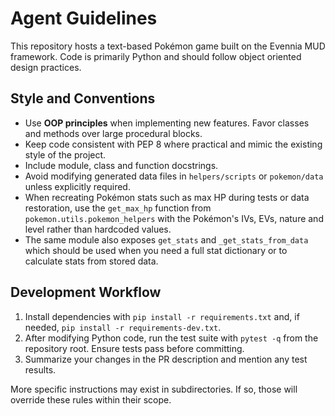# Agent Guidelines

This repository hosts a text-based Pokémon game built on the Evennia MUD framework.  Code is primarily Python and should follow object oriented design practices.

## Style and Conventions

- Use **OOP principles** when implementing new features.  Favor classes and methods over large procedural blocks.
- Keep code consistent with PEP 8 where practical and mimic the existing style of the project.
- Include module, class and function docstrings.
- Avoid modifying generated data files in `helpers/scripts` or `pokemon/data` unless explicitly required.
- When recreating Pokémon stats such as max HP during tests or data restoration,
  use the `get_max_hp` function from `pokemon.utils.pokemon_helpers` with the
  Pokémon's IVs, EVs, nature and level rather than hardcoded values.
- The same module also exposes `get_stats` and `_get_stats_from_data` which
  should be used when you need a full stat dictionary or to calculate stats
  from stored data.

## Development Workflow

1. Install dependencies with `pip install -r requirements.txt` and, if needed, `pip install -r requirements-dev.txt`.
2. After modifying Python code, run the test suite with `pytest -q` from the repository root.  Ensure tests pass before committing.
3. Summarize your changes in the PR description and mention any test results.

More specific instructions may exist in subdirectories.  If so, those will override these rules within their scope.
